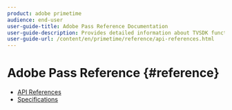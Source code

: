 ```yaml
---
product: adobe primetime
audience: end-user
user-guide-title: Adobe Pass Reference Documentation
user-guide-description: Provides detailed information about TVSDK functions, data structures and other programming constructs.
user-guide-url: /content/en/primetime/reference/api-references.html
---
```


# Adobe Pass Reference {#reference}

+ [API References](api-references.md)
+ [Specifications](specifications.md)